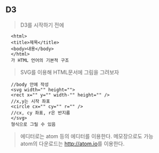 ## D3

> D3를 시작하기 전에

      <html>
      <title>제목</title>
      <body>내용</body>
      </html>
      가 HTML 언어의 기본적 구조

> SVG를 이용해 HTML문서에 그림을 그려보자

      //body 안에 작성
      <svg width="" height="">
      <rect x="" y="" width-"" height="" />
      //x,y는 시작 좌표
      <circle cx="" cy="" r="" />
      //cx, cy 좌표, r은 반지름
      </svg>
      형식으로 그릴 수 있음

> 에디터로는 atom 등의 에디터를 이용한다. 메모장으로도 가능<br>
> atom의 다운로드는 <http://atom.io>를 이용한다.
